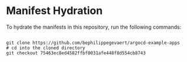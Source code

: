 
# Manifest Hydration

To hydrate the manifests in this repository, run the following commands:

```shell

git clone https://github.com/bephilippegevaert/argocd-example-apps
# cd into the cloned directory
git checkout 75463ec8ed4582ffbf0031afe448f8d554cb8743
```